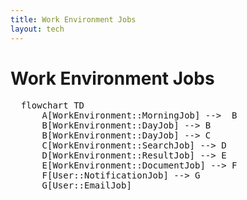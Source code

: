 ```yaml
---
title: Work Environment Jobs
layout: tech
---
```


# Work Environment Jobs

<div class="not-prose">
  <pre class="mermaid">
  flowchart TD
      A[WorkEnvironment::MorningJob] -->  B
      B[WorkEnvironment::DayJob] --> B
      B[WorkEnvironment::DayJob] --> C
      C[WorkEnvironment::SearchJob] --> D
      D[WorkEnvironment::ResultJob] --> E
      E[WorkEnvironment::DocumentJob] --> F
      F[User::NotificationJob] --> G
      G[User::EmailJob]
  </pre>
</div>